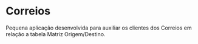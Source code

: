 # Correios
 Pequena aplicação desenvolvida para auxiliar os clientes dos Correios em relação a tabela Matriz Origem/Destino.
